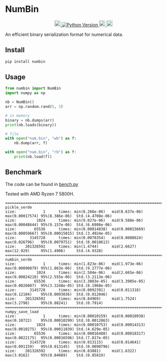 # NumBin

<p align="center">
  <a href="https://pypi.org/project/numbin/">
    <img src="https://badge.fury.io/py/numbin.svg" alt="PyPI version" height="20">
  </a>
  <a href="https://pypi.org/project/numbin">
    <img src="https://img.shields.io/pypi/pyversions/numbin" alt="Python Version" />
  </a>
  <a href="https://tldrlegal.com/license/apache-license-2.0-(apache-2.0)">
    <img src="https://img.shields.io/github/license/mosecorg/numbin" alt="License" height="20">
  </a>
  <a href="https://github.com/mosecorg/numbin/actions/workflows/python-check.yml">
    <img src="https://github.com/mosecorg/numbin/actions/workflows/python-check.yml/badge.svg" alt="Check status" height="20">
  </a>
</p>

An efficient binary serialization format for numerical data.

## Install

```sh
pip install numbin
```

## Usage

```python
from numbin import NumBin
import numpy as np

nb = NumBin()
arr = np.random.rand(5, 3)

# in memory
binary = nb.dumps(arr)
print(nb.loads(binary))

# file
with open("num.bin", "wb") as f:
    nb.dump(arr, f)

with open("num.bin", "rb") as f:
    print(nb.load(f))
```
## Benchmark

The code can be found in [bench.py](benchmark/bench.py)

Tested with AMD Ryzen 7 5800H.

```console
================================================================================
pickle_serde
size:            1      times: min(8.266e-06)   mid(8.637e-06)  max(0.00017574) 95%(8.386e-06)  Std.(4.4708e-06)
size:         1024      times: min(9.027e-06)   mid(9.588e-06)  max(0.00048644) 95%(9.157e-06)  Std.(6.6986e-06)
size:        65536      times: min(0.00014838)  mid(0.00015669) max(0.00059667) 95%(0.00015015) Std.(3.4924e-05)
size:      3145728      times: min(0.0078354)   mid(0.0088624)  max(0.026796)   95%(0.0079751)  Std.(0.0018613)
size:    201326592      times: min(1.4744)      mid(2.6627)     max(12.929)     95%(1.4906)     Std.(4.9328)
================================================================================
numbin_serde
size:            1      times: min(1.823e-06)   mid(1.973e-06)  max(0.00090879) 95%(1.863e-06)  Std.(9.2777e-06)
size:         1024      times: min(2.504e-06)   mid(2.665e-06)  max(0.00024218) 95%(2.555e-06)  Std.(3.2113e-06)
size:        65536      times: min(3.3083e-05)  mid(3.3905e-05) max(0.0026087)  95%(3.3248e-05) Std.(8.1968e-05)
size:      3145728      times: min(0.0092391)   mid(0.011318)   max(0.12104)    95%(0.0093036)  Std.(0.012046)
size:    201326592      times: min(0.84969)     mid(1.7524)     max(3.2798)     95%(0.88241)    Std.(0.7914)
================================================================================
numpy_save_load
size:            1      times: min(0.00010159)  mid(0.00010938) max(0.10722)    95%(0.00010299) Std.(0.0012863)
size:         1024      times: min(0.00010753)  mid(0.00014313) max(0.0010275)  95%(0.00011039) Std.(4.629e-05)
size:        65536      times: min(0.00016488)  mid(0.00018317) max(0.0022175)  95%(0.00016596) Std.(7.817e-05)
size:      3145728      times: min(0.013115)    mid(0.014641)   max(0.091159)   95%(0.013145)   Std.(0.0090796)
size:    201326592      times: min(0.83881)     mid(1.6322)     max(3.0162)     95%(0.84089)    Std.(0.85819)
```
